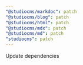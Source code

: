 ```yaml
---
"@studiocms/markdoc": patch
"@studiocms/blog": patch
"@studiocms/html": patch
"@studiocms/mdx": patch
"@studiocms/md": patch
"studiocms": patch
---
```


Update dependencies

